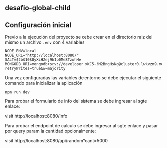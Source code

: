 ## desafio-global-child

## Configuración inicial

Previo a la ejecución del proyecto se debe crear en el directorio raiz del mismo un archivo `.env` con 4 variables 
```
NODE_ENV=local
NODE_URL="http://localhost:8080/"
SALT=$2b$10$8yXiHZej9hIp0Me8TzwhHe
MONGODB_URI=mongodb+srv://developer:xKC5-!M2BngHsNg@cluster0.lwkvzm9.mongodb.net/login?retryWrites=true&w=majority
```
Una vez configuradas las variables de entorno se debe ejecutar el siguiente comando para inicializar la aplicación

```
npm run dev
```
Para probar el formulario de info del sistema se debe ingresar al sgte enlace:

visit http://localhost:8080/info

Para probar el endpoint de calculo se debe ingresar al sgte enlace y pasar por query param la cantidad opcionalmente:

visit http://localhost:8080/api/random?cant=5000
